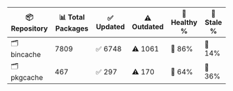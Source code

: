 | 📦 Repository | 📊 Total Packages | ✅ Updated | ⚠️ Outdated | 💚 Healthy % | 🔴 Stale % |
|---------------|-------------------|------------|-------------|-------------|------------|
| 🗂️ bincache | 7809 | ✅ 6748 | ⚠️ 1061 | 💚 86% | 🔴 14% |
| 🗂️ pkgcache | 467 | ✅ 297 | ⚠️ 170 | 💚 64% | 🔴 36% |
